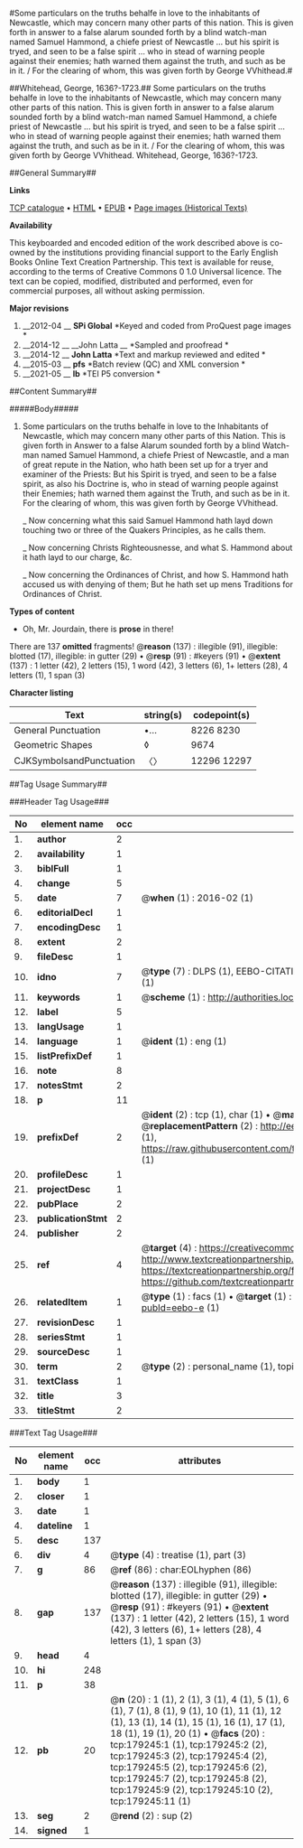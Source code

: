 #Some particulars on the truths behalfe in love to the inhabitants of Newcastle, which may concern many other parts of this nation. This is given forth in answer to a false alarum sounded forth by a blind watch-man named Samuel Hammond, a chiefe priest of Newcastle ... but his spirit is tryed, and seen to be a false spirit ... who in stead of warning people against their enemies; hath warned them against the truth, and such as be in it. / For the clearing of whom, this was given forth by George VVhithead.#

##Whitehead, George, 1636?-1723.##
Some particulars on the truths behalfe in love to the inhabitants of Newcastle, which may concern many other parts of this nation. This is given forth in answer to a false alarum sounded forth by a blind watch-man named Samuel Hammond, a chiefe priest of Newcastle ... but his spirit is tryed, and seen to be a false spirit ... who in stead of warning people against their enemies; hath warned them against the truth, and such as be in it. / For the clearing of whom, this was given forth by George VVhithead.
Whitehead, George, 1636?-1723.

##General Summary##

**Links**

[TCP catalogue](http://www.ota.ox.ac.uk/tcp/)  • 
[HTML](http://tei.it.ox.ac.uk/tcp/Texts-HTML/free/B06/B06573.html)  • 
[EPUB](http://tei.it.ox.ac.uk/tcp/Texts-EPUB/free/B06/B06573.epub) • 
[Page images (Historical Texts)](https://historicaltexts.jisc.ac.uk/eebo-52529097e)

**Availability**

This keyboarded and encoded edition of the work described above is co-owned by the
    institutions providing financial support to the Early English Books Online Text Creation
    Partnership. This text is available for reuse, according to the terms of  Creative Commons 0 1.0 Universal
    licence. The text can be copied, modified, distributed and performed, even for commercial
    purposes, all without asking permission.

**Major revisions**

1. __2012-04 __ __SPi Global__ *Keyed and coded from ProQuest page images *
1. __2014-12 __ __John Latta __ *Sampled and proofread *
1. __2014-12 __ __John Latta__ *Text and markup reviewed and edited *
1. __2015-03 __ __pfs__ *Batch review (QC) and XML conversion *
1. __2021-05 __ __lb__ *TEI P5 conversion *

##Content Summary##

#####Body#####

1. Some particulars on the truths behalfe in love to the Inhabitants of Newcastle, which may concern many other parts of this Nation. This is given forth in Answer to a false Alarum sounded forth by a blind Watch-man named Samuel Hammond, a chiefe Priest of Newcastle, and a man of great repute in the Nation, who hath been set up for a tryer and examiner of the Priests: But his Spirit is tryed, and seen to be a false spirit, as also his Doctrine is, who in stead of warning people against their Enemies; hath warned them against the Truth, and such as be in it. For the clearing of whom, this was given forth by George VVhithead.

    _ Now concerning what this said Samuel Hammond hath layd down touching two or three of the Quakers Principles, as he calls them.

    _ Now concerning Christs Righteousnesse, and what S. Hammond about it hath layd to our charge, &c.

    _ Now concerning the Ordinances of Christ, and how S. Hammond hath accused us with denying of them; But he hath set up mens Traditions for Ordinances of Christ.

**Types of content**

  * Oh, Mr. Jourdain, there is **prose** in there!

There are 137 **omitted** fragments! 
 @__reason__ (137) : illegible (91), illegible: blotted (17), illegible: in gutter (29)  •  @__resp__ (91) : #keyers (91)  •  @__extent__ (137) : 1 letter (42), 2 letters (15), 1 word (42), 3 letters (6), 1+ letters (28), 4 letters (1), 1 span (3)

**Character listing**


|Text|string(s)|codepoint(s)|
|---|---|---|
|General Punctuation|•…|8226 8230|
|Geometric Shapes|◊|9674|
|CJKSymbolsandPunctuation|〈〉|12296 12297|

##Tag Usage Summary##

###Header Tag Usage###

|No|element name|occ|attributes|
|---|---|---|---|
|1.|__author__|2||
|2.|__availability__|1||
|3.|__biblFull__|1||
|4.|__change__|5||
|5.|__date__|7| @__when__ (1) : 2016-02 (1)|
|6.|__editorialDecl__|1||
|7.|__encodingDesc__|1||
|8.|__extent__|2||
|9.|__fileDesc__|1||
|10.|__idno__|7| @__type__ (7) : DLPS (1), EEBO-CITATION (1), VID (1), EEBO-PROQUEST (1), STC (2), OCLC (1)|
|11.|__keywords__|1| @__scheme__ (1) : http://authorities.loc.gov/ (1)|
|12.|__label__|5||
|13.|__langUsage__|1||
|14.|__language__|1| @__ident__ (1) : eng (1)|
|15.|__listPrefixDef__|1||
|16.|__note__|8||
|17.|__notesStmt__|2||
|18.|__p__|11||
|19.|__prefixDef__|2| @__ident__ (2) : tcp (1), char (1)  •  @__matchPattern__ (2) : ([0-9\-]+):([0-9IVX]+) (1), (.+) (1)  •  @__replacementPattern__ (2) : http://eebo.chadwyck.com/downloadtiff?vid=$1&page=$2 (1), https://raw.githubusercontent.com/textcreationpartnership/Texts/master/tcpchars.xml#$1 (1)|
|20.|__profileDesc__|1||
|21.|__projectDesc__|1||
|22.|__pubPlace__|2||
|23.|__publicationStmt__|2||
|24.|__publisher__|2||
|25.|__ref__|4| @__target__ (4) : https://creativecommons.org/publicdomain/zero/1.0/ (1), http://www.textcreationpartnership.org/docs/. (1), https://textcreationpartnership.org/faq/#faq05 (1), https://github.com/textcreationpartnership (1)|
|26.|__relatedItem__|1| @__type__ (1) : facs (1)  •  @__target__ (1) : https://data.historicaltexts.jisc.ac.uk/view?pubId=eebo-e (1)|
|27.|__revisionDesc__|1||
|28.|__seriesStmt__|1||
|29.|__sourceDesc__|1||
|30.|__term__|2| @__type__ (2) : personal_name (1), topical_term (1)|
|31.|__textClass__|1||
|32.|__title__|3||
|33.|__titleStmt__|2||


###Text Tag Usage###

|No|element name|occ|attributes|
|---|---|---|---|
|1.|__body__|1||
|2.|__closer__|1||
|3.|__date__|1||
|4.|__dateline__|1||
|5.|__desc__|137||
|6.|__div__|4| @__type__ (4) : treatise (1), part (3)|
|7.|__g__|86| @__ref__ (86) : char:EOLhyphen (86)|
|8.|__gap__|137| @__reason__ (137) : illegible (91), illegible: blotted (17), illegible: in gutter (29)  •  @__resp__ (91) : #keyers (91)  •  @__extent__ (137) : 1 letter (42), 2 letters (15), 1 word (42), 3 letters (6), 1+ letters (28), 4 letters (1), 1 span (3)|
|9.|__head__|4||
|10.|__hi__|248||
|11.|__p__|38||
|12.|__pb__|20| @__n__ (20) : 1 (1), 2 (1), 3 (1), 4 (1), 5 (1), 6 (1), 7 (1), 8 (1), 9 (1), 10 (1), 11 (1), 12 (1), 13 (1), 14 (1), 15 (1), 16 (1), 17 (1), 18 (1), 19 (1), 20 (1)  •  @__facs__ (20) : tcp:179245:1 (1), tcp:179245:2 (2), tcp:179245:3 (2), tcp:179245:4 (2), tcp:179245:5 (2), tcp:179245:6 (2), tcp:179245:7 (2), tcp:179245:8 (2), tcp:179245:9 (2), tcp:179245:10 (2), tcp:179245:11 (1)|
|13.|__seg__|2| @__rend__ (2) : sup (2)|
|14.|__signed__|1||
